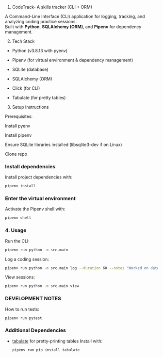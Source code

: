 1. CodeTrack- A skills tracker (CLI + ORM)

A Command-Line Interface (CLI) application for logging, tracking, and analyzing coding practice sessions.  
Built with **Python**, **SQLAlchemy (ORM)**, and **Pipenv** for dependency management.

2. Tech Stack

- Python (v3.8.13 with pyenv)

- Pipenv (for virtual environment & dependency management)

- SQLite (database)

- SQLAlchemy (ORM)

- Click (for CLI)

- Tabulate (for pretty tables)

3. Setup Instructions

Prerequisites:

Install pyenv

Install pipenv

Ensure SQLite libraries installed (libsqlite3-dev if on Linux)

Clone repo

### Install dependencies
Install project dependencies with:
```bash
pipenv install
```
### Enter the virtual environment
Activate the Pipenv shell with:
```bash
pipenv shell
```

### 4. Usage

Run the CLI:
```bash
pipenv run python -m src.main
```
Log a coding session:

```bash
pipenv run python -m src.main log --duration 60 --notes "Worked on data structures"
```

View sessions:

```bash
pipenv run python -m src.main view
```

### DEVELOPMENT NOTES

How to run tests:
```bash
pipenv run pytest
```

### Additional Dependencies
- [tabulate](https://pypi.org/project/tabulate/) for pretty-printing tables
  Install with:
  ```bash
  pipenv run pip install tabulate
  ```


